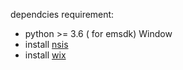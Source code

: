 dependcies requirement:
- python >= 3.6 ( for emsdk)
Window
- install [nsis](https://sourceforge.net/projects/nsis/files/NSIS%202/)
- install [wix](https://wixtoolset.org/) 